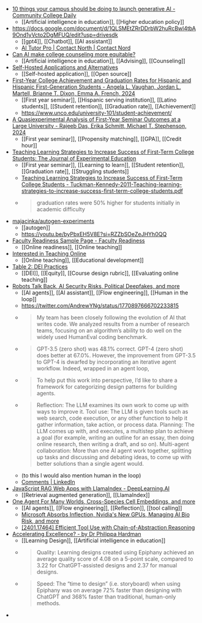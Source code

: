 - [10 things your campus should be doing to launch generative AI - Community College Daily](https://www.ccdaily.com/2024/04/10-things-your-campus-should-be-doing-to-launch-generative-ai/)
	- [[Artificial intelligence in education]], [[Higher education policy]]
- https://docs.google.com/document/d/1QLSMEtZRrDDrbW2huRcBwl4tbA9Ond1yVcto2DgMFUQ/edit?usp=drivesdk
	- [[gpt4]], [[Chatbot]], [[AI assistant]]
	- [AI Tutor Pro | Contact North | Contact Nord](https://www.aitutorpro.ca/)
- [Can AI make college counseling more equitable?](https://www.insidehighered.com/news/admissions/traditional-age/2024/04/08/can-ai-make-college-counseling-more-equitable)
	- [[Artificial intelligence in education]], [[Advising]], [[Counseling]]
- [Self-Hosted Applications and Alternatives](https://selfh.st/apps/)
	- [[Self-hosted application]], [[Open source]]
- [First-Year College Achievement and Graduation Rates for Hispanic and Hispanic First-Generation Students - Angela L. Vaughan, Jordan L. Martell, Brianne T. Dixon, Emma A. French, 2024](https://journals.sagepub.com/doi/abs/10.1177/15381927241241249?journalCode=jhha)
	- [[First year seminar]], [[Hispanic serving institution]], [[Latino students]], [[Student retention]], [[Graduation rate]], [[Achievement]]
	- https://www.unco.edu/university-101/student-achievement/
- [A Quasiexperimental Analysis of First-Year Seminar Outcomes at a Large University - Rajeeb Das, Erika Schmitt, Michael T. Stephenson, 2024](https://journals.sagepub.com/doi/10.1177/15210251211038591)
	- [[First year seminar]], [[Propensity matching]], [[GPA]], [[Credit hour]]
- [Teaching Learning Strategies to Increase Success of First-Term College Students: The Journal of Experimental Education](https://www.tandfonline.com/doi/full/10.1080/00220973.2010.512318)
	- [[First year seminar]], [[Learning to learn]], [[Student retention]], [[Graduation rate]], [[Struggling students]]
	- [Teaching Learning Strategies to Increase Success of First-Term College Students - Tuckman-Kennedy-2011-Teaching-learning-strategies-to-increase-success-first-term-college-students.pdf](https://dennislearningcenter.osu.edu/files/2014/08/Tuckman-Kennedy-2011-Teaching-learning-strategies-to-increase-success-first-term-college-students.pdf)
	- >graduation rates were 50% higher for students initially in academic difficulty
- [majacinka/autogen-experiments](https://github.com/majacinka/autogen-experiments)
	- [[autogen]]
	- https://youtu.be/byPbxEH5V8E?si=RZZbSOeZeJHYh0QQ
- [Faculty Readiness Sample Page - Faculty Readiness](https://online.suny.edu/facultyreadiness/)
	- [[Online readiness]], [[Online teaching]]
- [Interested in Teaching Online](https://online.suny.edu/interested/)
	- [[Online teaching]], [[Educational development]]
- [Table 2: DEI Practices](https://dei-annotations.notion.site/Table-2-DEI-Practices-0d17702e364246f68066fb4c25930776)
	- [[DEI]], [[Equity]], [[Course design rubric]], [[Evaluating online teaching]]
- [Robots Talk Back, AI Security Risks, Political Deepfakes, and more](https://www.deeplearning.ai/the-batch/issue-241/)
	- [[AI agents]], [[AI assistant]], [[Flow engineering]], [[Human in the loop]]
	- https://twitter.com/AndrewYNg/status/1770897666702233815
	- >My team has been closely following the evolution of AI that writes code. We analyzed results from a number of research teams, focusing on an algorithm’s ability to do well on the widely used HumanEval coding benchmark.
	- >GPT-3.5 (zero shot) was 48.1% correct. GPT-4 (zero shot) does better at 67.0%. However, the improvement from GPT-3.5 to GPT-4 is dwarfed by incorporating an iterative agent workflow. Indeed, wrapped in an agent loop,
	- >To help put this work into perspective, I’d like to share a framework for categorizing design patterns for building agents.
	- >Reflection: The LLM examines its own work to come up with ways to improve it.
	  Tool use: The LLM is given tools such as web search, code execution, or any other function to help it gather information, take action, or process data.
	  Planning: The LLM comes up with, and executes, a multistep plan to achieve a goal (for example, writing an outline for an essay, then doing online research, then writing a draft, and so on).
	  Multi-agent collaboration: More than one AI agent work together, splitting up tasks and discussing and debating ideas, to come up with better solutions than a single agent would.
	- (to this I would also mention human in the loop)
	- [Comments | LinkedIn](https://www.linkedin.com/feed/update/urn:li:activity:7179159130325078016)
- [JavaScript RAG Web Apps with LlamaIndex - DeepLearning.AI](https://www.deeplearning.ai/short-courses/javascript-rag-web-apps-with-llamaindex/)
	- [[Retrieval augmented generation]], [[LlamaIndex]]
- [One Agent For Many Worlds, Cross-Species Cell Embeddings, and more](https://www.deeplearning.ai/the-batch/issue-242/)
	- [[AI agents]], [[Flow engineering]], [[Reflection]], [[tool calling]]
	- [Microsoft Absorbs Inflection, Nvidia's New GPUs, Managing AI Bio Risk, and more](https://www.deeplearning.ai/the-batch/issue-243/)
	- [[2401.17464] Efficient Tool Use with Chain-of-Abstraction Reasoning](https://arxiv.org/abs/2401.17464)
- [Accelerating Excellence? - by Dr Philippa Hardman](https://drphilippahardman.substack.com/p/accelerating-excellence)
	- [[Learning Design]], [[Artificial intelligence in education]]
	- >Quality: Learning designs created using Epiphany achieved an average quality score of 4.08 on a 5-point scale, compared to 3.22 for ChatGPT-assisted designs and 2.37 for manual designs.
	- >Speed: The “time to design” (i.e. storyboard) when using Epiphany was on average 72% faster than designing with ChatGPT and 368% faster than traditional, human-only methods.
-
